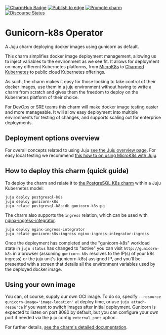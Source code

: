 [![CharmHub Badge](https://charmhub.io/gunicorn-k8s/badge.svg)](https://charmhub.io/gunicorn-k8s)
[![Publish to edge](https://github.com/canonical/gunicorn-k8s-operator/actions/workflows/publish_charm.yaml/badge.svg)](https://github.com/canonical/gunicorn-k8s-operator/actions/workflows/publish_charm.yaml)
[![Promote charm](https://github.com/canonical/gunicorn-k8s-operator/actions/workflows/promote_charm.yaml/badge.svg)](https://github.com/canonical/gunicorn-k8s-operator/actions/workflows/promote_charm.yaml)
[![Discourse Status](https://img.shields.io/discourse/status?server=https%3A%2F%2Fdiscourse.charmhub.io&style=flat&label=CharmHub%20Discourse)](https://discourse.charmhub.io)

# Gunicorn-k8s Operator

A Juju charm deploying docker images using gunicorn as default. 

This charm simplifies docker image deployment management, 
allowing us to inject variables to the environment as we see fit. It allows for deployment on
many different Kubernetes platforms, from [MicroK8s](https://microk8s.io) to
[Charmed Kubernetes](https://ubuntu.com/kubernetes) to public cloud Kubernetes
offerings.

As such, the charm makes it easy for those looking to take control of their docker images, 
use them in a juju environment without having to write a charm from scratch and gives them the
freedom to deploy on the Kubernetes platform of their choice.

For DevOps or SRE teams this charm will make docker image testing easier and more manageable. 
It will allow easy deployment into multiple environments for testing of changes,
and supports scaling out for enterprise deployments.

## Deployment options overview

For overall concepts related to using Juju
[see the Juju overview page](https://juju.is/). For easy local testing we
recommend
[this how to on using MicroK8s with Juju](https://juju.is/docs/microk8s-cloud).

## How to deploy this charm (quick guide)

To deploy the charm and relate it to
[the PostgreSQL K8s charm](https://charmhub.io/postgresql-k8s) within a Juju Kubernetes model:

    juju deploy postgresql-k8s
    juju deploy gunicorn-k8s
    juju relate postgresql-k8s:db gunicorn-k8s:pg
    
The charm also supports the `ingress` relation, which can be used with
[nginx-ingress-integrator](https://charmhub.io/nginx-ingress-integrator/).

    juju deploy nginx-ingress-integrator
    juju relate gunicorn-k8s:ingress nginx-ingress-integrator:ingress

Once the deployment has completed and the "gunicorn-k8s" workload state in
`juju status` has changed to "active" you can visit `http://gunicorn-k8s` in
a browser (assuming `gunicorn-k8s` resolves to the IP(s) of your k8s ingress) or the juju unit's
(gunicorn-k8s) assigned IP, and you'll be presented with a screen
that details all the environment variables used by the deployed docker image.

## Using your own image

You can, of course, supply our own OCI image. To do so, specify 
`--resource gunicorn-image='image-location'` at deploy time,
or use `juju attach-resource` if you want to switch images after
initial deployment. Gunicorn is expected to listen on
port 8080 by default, but you can configure your own port if needed via
the juju config `external_port` option.

For further details,
[see the charm's detailed documentation](https://charmhub.io/gunicorn-k8s/docs).
